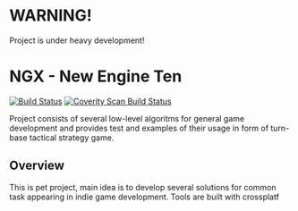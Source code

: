 # WARNING!

Project is under heavy development!

# NGX - New Engine Ten
[![Build Status](https://travis-ci.org/masscry/ngx.svg?branch=master)](https://travis-ci.org/masscry/ngx)
<a href="https://scan.coverity.com/projects/masscry-ngx">
  <img alt="Coverity Scan Build Status"
       src="https://scan.coverity.com/projects/12012/badge.svg"/>
</a>

Project consists of several low-level algoritms for general game development 
and provides test and examples of their usage in form of turn-base tactical 
strategy game.

## Overview

This is pet project, main idea is to develop several solutions for common task
appearing in indie game development. Tools are built with crossplatf